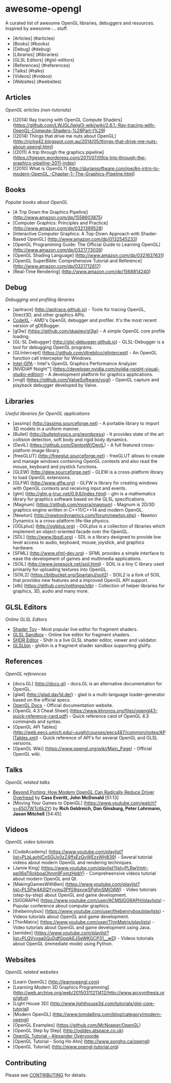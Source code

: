 # awesome-opengl
A curated list of awesome OpenGL libraries, debuggers and resources. Inspired by awesome-... stuff.

* [Articles] (#articles)
* [Books] (#books)
* [Debug] (#debug)
* [Libraries] (#libraries)
* [GLSL Editors] (#glsl-editors)
* [References] (#references)
* [Talks] (#talks)
* [Videos] (#videos)
* [Websites] (#websites)


## Articles

*OpenGL articles (non-tutorials)*

* [(2014) Ray tracing with OpenGL Compute Shaders] (https://github.com/LWJGL/lwjgl3-wiki/wiki/2.6.1.-Ray-tracing-with-OpenGL-Compute-Shaders-%28Part-I%29)
* [(2014) Things that drive me nuts about OpenGL] (http://richg42.blogspot.com.au/2014/05/things-that-drive-me-nuts-about-opengl.html)
* [(2011) A trip through the graphics pipeline] (https://fgiesen.wordpress.com/2011/07/09/a-trip-through-the-graphics-pipeline-2011-index)
* [(2010) What is OpenGL?] (http://duriansoftware.com/joe/An-intro-to-modern-OpenGL.-Chapter-1:-The-Graphics-Pipeline.html)


## Books

*Popular books about OpenGL*

* [A Trip Down the Graphics Pipeline] (http://www.amazon.com/dp/1558603875)
* [Computer Graphics: Principles and Practice] (http://www.amazon.com/dp/0321399528)
* [Interactive Computer Graphics: A Top-Down Approach with Shader-Based OpenGL] (http://www.amazon.com/dp/0132545233)
* [OpenGL Programming Guide: The Official Guide to Learning OpenGL] (http://www.amazon.com/dp/0321773039)
* [OpenGL Shading Language] (http://www.amazon.com/dp/0321637631)
* [OpenGL SuperBible: Comprehensive Tutorial and Reference] (http://www.amazon.com/dp/0321712617)
* [Real-Time Rendering] (http://www.amazon.com/dp/1568814240)


## Debug

*Debugging and profiling libraries*

* [apitrace] (http://apitrace.github.io) - Tools for tracing OpenGL, Direct3D, and other graphics APIs.
* [CodeXL](http://developer.amd.com/tools-and-sdks/opencl-zone/codexl/) - AMD's OpenGL debugger and profiler. It's the most recent version of gDEBugger.
* [gl3w] (https://github.com/skaslev/gl3w) - A simple OpenGL core profile loading.
* [GL-SL Debugger] (http://glsl-debugger.github.io) - GLSL-Debugger is a tool for debugging OpenGL programs.
* [GLIntercept] (https://github.com/dtrebilco/glintercept) - An OpenGL function call interceptor for Windows.
* [Intel-GPA](https://software.intel.com/en-us/gpa) - Intel's OpenGL Graphics Performance Analyzer.
* [NVIDIA® Nsight™] (https://developer.nvidia.com/nvidia-nsight-visual-studio-edition) - A development platform for graphics applications.
* [vogl] (https://github.com/ValveSoftware/vogl) - OpenGL capture and playback debugger developed by Valve.


## Libraries

*Useful libraries for OpenGL applications*

* [assimp] (http://assimp.sourceforge.net) - A portable library to import 3D models in a uniform manner.
* [Bullet] (http://bulletphysics.org/wordpress) - It provides state of the art collision detection, soft body and rigid body dynamics.
* [DevIL] (https://github.com/DentonW/DevIL) - A full featured cross-platform image library.
* [freeGLUT] (http://freeglut.sourceforge.net) - freeGLUT allows to create and manage windows containing OpenGL contexts and also read the mouse, keyboard and joystick functions.
* [GLEW] (http://glew.sourceforge.net) - GLEW is a cross-platform library to load OpenGL extensions.
* [GLFW] (http://www.glfw.org) - GLFW is library for creating windows with OpenGL contexts and receiving input and events.
* [glm] (http://glm.g-truc.net/0.9.6/index.html) - glm is a mathematics library for graphics software based on the GLSL specifications.
* [Magnum] (https://github.com/mosra/magnum) - Magnum is 2D/3D graphics engine written in C++11/C++14 and modern OpenGL.
* [Newton] (http://newtondynamics.com/forum/newton.php) - Newton Dynamics is a cross-platform life-like physics.
* [OGLplus] (http://oglplus.org) - OGLplus is a collection of libraries which implement an object-oriented facade over the OpenGL.
* [SDL] (http://www.libsdl.org) - SDL is a library designed to provide low level access to audio, keyboard, mouse, joystick, and graphics hardware.
* [SFML] (http://www.sfml-dev.org) - SFML provides a simple interface to ease the development of games and multimedia applications.
* [SOIL] (http://www.lonesock.net/soil.html) - SOIL is a tiny C library used primarily for uploading textures into OpenGL.
* [SOIL2] (https://bitbucket.org/SpartanJ/soil2) - SOIL2 is a fork of SOIL that provides new features and a improved OpenGL API support.
* [stb] (https://github.com/nothings/stb) - Collection of helper libraries for graphics, 3D, audio and many more.


## GLSL Editors

*Online GLSL Editors*

* [Shader Toy](https://www.shadertoy.com) - Most popular live editor for fragment shaders.
* [GLSL Sandbox](http://glslsandbox.com) - Online live editor for fragment shaders.
* [SHDR Editor](http://shdr.bkcore.com) - Shdr is a live GLSL shader editor, viewer and validator.
* [GLSLbin](http://glslb.in) - glslbin is a fragment shader sandbox supporting glslify.


## References

*OpenGL references*

* [docs.GL] (http://docs.gl) - docs.GL is an alternative documentation for OpenGL.
* [glad] (http://glad.dav1d.de/) - glad is a multi-language loader-generator based on the official specs.
* [OpenGL Docs](https://www.opengl.org/sdk/docs) - Official documentation website.
* [OpenGL 4.3 Cheat Sheet] (https://www.khronos.org/files/opengl43-quick-reference-card.pdf) - Quick reference card of OpenGL 4.3 commands and syntax.
* [OpenGL API Tables] (http://web.eecs.umich.edu/~sugih/courses/eecs487/common/notes/APITables.xml) - Quick reference of API's for several OpenGL and GLSL versions.
* [OpenGL Wiki] (https://www.opengl.org/wiki/Main_Page) - Official OpenGL wiki.


## Talks

*OpenGL related talks*

* [Beyond Porting: How Modern OpenGL Can Radically Reduce Driver Overhead](https://www.youtube.com/watch?v=-bCeNzgiJ8I) by **Cass Everitt, John McDonald** [51:13]
* [Moving Your Games to OpenGL] (https://www.youtube.com/watch?v=45O7WTc6k2Y) by **Rich Geldreich, Dan Ginsburg, Peter Lohrmann, Jason Mitchell** [54:45]


## Videos

*OpenGL video tutorials*

* [CodeAcademy] (https://www.youtube.com/playlist?list=PLbLaohICnSGUx0zZ4ffxEzQvWEzxWH839) - Several tutorial videos about modern OpenGL and rendering techniques.
* [Jamie King] (https://www.youtube.com/playlist?list=PLRwVmtr-pp06qT6ckboaOhnm9FxmzHpbY) - Compreheensive videos tutorial about modern OpenGL and Qt.
* [MakingGamesWithBen] (https://www.youtube.com/playlist?list=PLSPw4ASQYyymu3PfG9gxywSPghnSMiOAW) - Video tutorials (step-by-step) about OpenGL and game development.
* [SIGGRAPH] (https://www.youtube.com/user/ACMSIGGRAPH/playlists) - Popular conference about computer graphics.
* [thebennybox] (https://www.youtube.com/user/thebennybox/playlists) - Videos tutorials about OpenGL and game development.
* [ThinMatrix] (https://www.youtube.com/user/ThinMatrix/playlists) - Video tutorials about OpenGL and game development using Java.
* [sentdex] (https://www.youtube.com/playlist?list=PLQVvvaa0QuDdfGpqjkEJSeWKGCP31__wD) - Videos tutorials about OpenGL (immediate mode) using Python.


## Websites

*OpenGL related websites*

* [Learn OpenGL] (http://learnopengl.com)
* [Learning Modern 3D Graphics Programming] (http://web.archive.org/web/20150311211412/http://www.arcsynthesis.org/gltut)
* [Light House 3D] (http://www.lighthouse3d.com/tutorials/glsl-core-tutorial)
* [Modern OpenGL] (http://www.tomdalling.com/blog/category/modern-opengl)
* [OpenGL Examples] (https://github.com/McNopper/OpenGL)
* [OpenGL Step by Step] (http://ogldev.atspace.co.uk)
* [OpenGL Tutorial - Alexander Overvoorde](https://open.gl)
* [OpenGL Tutorial - Song Ho Ahn] (http://www.songho.ca/opengl)
* [OpenGL Tutorial] (http://www.opengl-tutorial.org)

## Contributing
Please see [CONTRIBUTING](https://github.com/eug/awesome-opengl/blob/master/CONTRIBUTING.md) for details.
